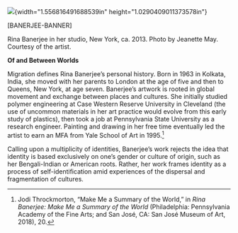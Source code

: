 ![](media/image1.png){width="1.556816491688539in" height="1.0290409011373578in"}

\[BANERJEE-BANNER\]

Rina Banerjee in her studio, New York, ca. 2013. Photo by Jeanette May. Courtesy of the artist.

**Of and Between Worlds**

Migration defines Rina Banerjee’s personal history. Born in 1963 in Kolkata, India, she moved with her parents to London at the age of five and then to Queens, New York, at age seven. Banerjee’s artwork is rooted in global movement and exchange between places and cultures. She initially studied polymer engineering at Case Western Reserve University in Cleveland (the use of uncommon materials in her art practice would evolve from this early study of plastics), then took a job at Pennsylvania State University as a research engineer. Painting and drawing in her free time eventually led the artist to earn an MFA from Yale School of Art in 1995.[^1]

Calling upon a multiplicity of identities, Banerjee’s work rejects the idea that identity is based exclusively on one’s gender or culture of origin, such as her Bengali-Indian or American roots. Rather, her work frames identity as a process of self-identification amid experiences of the dispersal and fragmentation of cultures.

[^1]: Jodi Throckmorton, “Make Me a Summary of the World,” in *Rina Banerjee: Make Me a Summary of the World* (Philadelphia: Pennsylvania Academy of the Fine Arts; and San José, CA: San José Museum of Art, 2018), 20.
